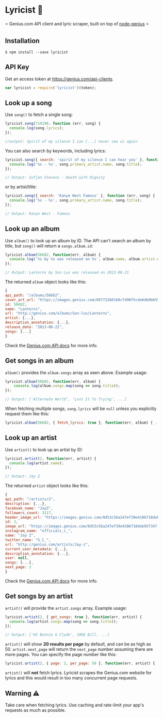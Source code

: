 # Lyricist 🎤
⭐️ Genius.com API client and lyric scraper, built on top of [node-genius](https://github.com/alexbooker/node-genius) ⭐️

## Installation
```
$ npm install --save lyricist
```

## API Key
Get an access token at https://genius.com/api-clients.
```js
var lyricist = require('lyricist')(token);
```
## Look up a song
Use `song()` to fetch a single song:
```js
lyricist.song(714198, function (err, song) {
  console.log(song.lyrics);
});
```
```js
//output: Spirit of my silence I can [...] never see us again
```
You can also search by keywords, including lyrics:
```js
lyricist.song({ search: 'spirit of my silence I can hear you' }, function (err, song) {
  console.log('%s - %s', song.primary_artist.name, song.title);
});
```
```js
// Output: Sufjan Stevens - Death with Dignity
```
or by artist/title:
```js
lyricist.song({ search: 'Kanye West Famous' }, function (err, song) {
  console.log('%s - %s', song.primary_artist.name, song.title);
});
```
```js
// Output: Kanye West - Famous
```
## Look up an album

Use `album()` to look up an album by ID. The API can't search an album by title, but `song()` will return a `songs.album.id`:
```js
lyricist.album(56682, function(err, album) {
  console.log('%s by %s was released on %s', album.name, album.artist.name, album.release_date);
});
```
```js
// Output: Lanterns by Son Lux was released on 2013-08-21
```
The returned `album` object looks like this:
```js
{
api_path: "/albums/56682",
cover_art_url: "https://images.genius.com/697732b0160cfd90f5cde6db0b6555b0.1000x1000x1.jpg",
id: 56682,
name: "Lanterns",
url: "http://genius.com/albums/Son-lux/Lanterns",
artist: {...},
description_annotation: {...},
release_date: "2013-08-21",
songs: [...]
}
```
Check the [Genius.com API docs](https://docs.genius.com) for more info.

## Get songs in an album
`album()` provides the `album.songs` array as seen above. Example usage:
```js
lyricist.album(56682, function(err, album) {
    console.log(album.songs.map(song => song.title));
});
```
```js
// Output: ['Alternate World', 'Lost It To Trying', ...]
```
When fetching multiple songs, `song.lyrics` will be `null` unless you explicitly request them like this:
```js
lyricist.album(56682, { fetch_lyrics: true }, function(err, album) { ... });
```
## Look up an artist
Use `artist()` to look up an artist by ID:
```js
lyricist.artist(2, function(err, artist) {
  console.log(artist.name);
});
```
```js
// Output: Jay Z
```
The returned `artist` object looks like this:
```js
{
api_path: "/artists/2",
description: {...},
facebook_name: "JayZ",
followers_count: 3117,
header_image_url: "https://images.genius.com/0d53c56a247ef39e4106718deb95f347.1000x500x1.jpg",
id: 2,
image_url: "https://images.genius.com/0d53c56a247ef39e4106718deb95f347.1000x500x1.jpg",
instagram_name: "officials_c_",
name: "Jay Z",
twitter_name: "S_C_",
url: "http://genius.com/artists/Jay-z",
current_user_metadata: {...},
description_annotation: {...},
user: null,
songs: [...],
next_page: 2
}
```
Check the [Genius.com API docs](https://docs.genius.com) for more info.

## Get songs by an artist
`artist()` will provide the `artist.songs` array. Example usage:
```js
lyricist.artist(2, { get_songs: true }, function(err, artist) {
  console.log(artist.songs.map(song => song.title));
});
```
```js
// Output: ['03 Bonnie & Clyde', 100$ Bill, ...]

```
`artist()` will show  **20 results per page** by default, and can be as high as 50. `artist.next_page` will return the `next_page` number assuming there are more pages. You can specify the page number like this:
```js
lyricist.artist(2, { page: 2, per_page: 50 }, function(err, artist) { ... });
```
`artist()` will **not** fetch lyrics. Lyricist scrapes the Genius.com website for lyrics and this would result in too many concurrent page requests.

## Warning ⚠️
Take care when fetching lyrics. Use caching and rate-limit your app's requests as much as possible.
